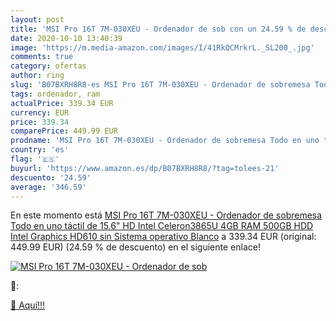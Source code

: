 ```yaml
---
layout: post
title: 'MSI Pro 16T 7M-030XEU - Ordenador de sob con un 24.59 % de descuento'
date: 2020-10-10 13:40:39
image: 'https://m.media-amazon.com/images/I/41RkQCMrkrL._SL200_.jpg'
comments: true
category: ofertas
author: ring
slug: 'B07BXRH8R8-es MSI Pro 16T 7M-030XEU - Ordenador de sobremesa Todo en uno...'
tags: ordenador, ram
actualPrice: 339.34 EUR
currency: EUR
price: 339.34
comparePrice: 449.99 EUR
prodname: 'MSI Pro 16T 7M-030XEU - Ordenador de sobremesa Todo en uno táctil de 15.6" HD  Intel Celeron3865U  4GB RAM  500GB HDD  Intel Graphics HD610  sin Sistema operativo  Blanco'
country: 'es'
flag: '🇪🇸'
buyurl: 'https://www.amazon.es/dp/B07BXRH8R8/?tag=tolees-21'
descuento: '24.59'
average: '346.59'
---
```


En este momento está [MSI Pro 16T 7M-030XEU - Ordenador de sobremesa Todo en uno táctil de 15.6" HD  Intel Celeron3865U  4GB RAM  500GB HDD  Intel Graphics HD610  sin Sistema operativo  Blanco](https://www.amazon.es/dp/B07BXRH8R8/?tag=tolees-21) a 339.34 EUR (original: 449.99 EUR) (24.59 %  de descuento) en el siguiente enlace!

[![MSI Pro 16T 7M-030XEU - Ordenador de sob](https://m.media-amazon.com/images/I/41RkQCMrkrL._SL200_.jpg)](https://www.amazon.es/dp/B07BXRH8R8/?tag=tolees-21)

🔎:


[🛒 Aquí!!!](https://www.amazon.es/dp/B07BXRH8R8/?tag=tolees-21)
